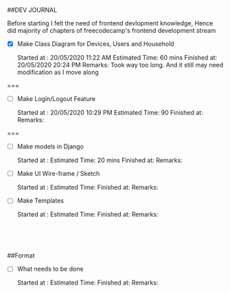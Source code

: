 ##DEV JOURNAL




Before starting I felt the need of frontend devlopment knowledge,
 Hence did majority of chapters of freecodecamp's frontend development stream
-[x] Make Class Diagram for Devices, Users and Household

     
     Started at : 20/05/2020 11:22 AM
     Estimated Time: 60 mins
     Finished at: 20/05/2020 20:24 PM
     Remarks: Took way too long. And it still may need modification
     as I move along
     
     
===

-[ ] Make Login/Logout Feature

     Started at : 20/05/2020 10:29 PM
     Estimated Time: 90
     Finished at: 
     Remarks: 
          
===

-[ ] Make models in Django

     
     Started at : 
     Estimated Time: 20 mins
     Finished at:
     Remarks:

-[ ] Make UI Wire-frame /  Sketch

     
     Started at : 
     Estimated Time:
     Finished at:
     Remarks:

-[ ] Make Templates

    
     Started at : 
     Estimated Time:
     Finished at:
     Remarks:















<br>
<br>
<br>

##Format

-[ ] What needs to be done

     
     Started at : 
     Estimated Time:
     Finished at:
     Remarks:
     

  

